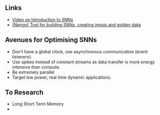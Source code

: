 ## Links 
* [Video on Introduction to SNNs](https://www.youtube.com/watch?v=PeW-TN3P1hk)
* [(Nengo) Tool for building SNNs, creating inputs and golden data](https://www.nengo.ai/)

## Avenues for Optimising SNNs
* Don't have a global clock, use asynchronous communication (event listeners).
* Use spikes instead of constant streams as data transfer is more energy intensive than compute.
* Be extremely parallel 
* Target low power, real time dynamic applications.


## To Research
* Long Short Term Memory
* 